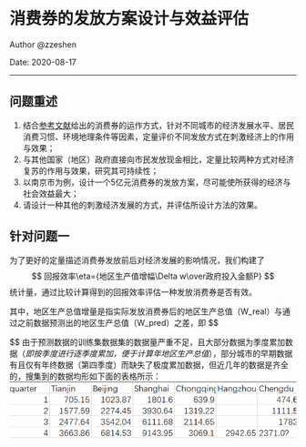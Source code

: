 # 消费券的发放方案设计与效益评估

Author @zzeshen

Date: 2020-08-17

---
## 问题重述

1. 结合[参考文献](./消费券的发放理念_运作方式与政策_省略_应_基于杭州教育培训消费券的实践_周旭霞.pdf)给出的消费券的运作方式，针对不同城市的经济发展水平、居民消费习惯、环境地理条件等因素，定量评价不同发放方式在刺激经济上的作用与效果；
2. 与其他国家（地区）政府直接向市民发放现金相比，定量比较两种方式对经济复苏的作用与效果，研究其可持续性；
3. 以南京市为例，设计一个5亿元消费券的发放方案，尽可能使所获得的经济与社会效益最大；
4. 请设计一种其他的刺激经济发展的方式，并评估所设计方法的效果。

## 针对问题一

为了更好的定量描述消费券发放前后对经济发展的影响情况，我们构建了
$$
回报效率\eta={地区生产值增幅\Delta w\over政府投入金额P}
$$
统计量，通过比较计算得到的回报效率评估一种发放消费券是否有效。

其中，地区生产总值增量是指实际发放消费券后的地区生产总值（W_real）与通过之前数据预测出的地区生产总值（W_pred）之差，即
$$

$$
由于预测数据的训练集数据集的数据量严重不足，且大部分数据为季度累加数据（*即按季度进行逐季度累加，便于计算年地区生产总值*），部分城市的早期数据有且仅有年终数据（第四季度）而缺失了极度累加数据，但近几年的数据是齐全的，搜集到的数据均形如下面的表格所示：
![数据类型](./pics/readme_1.png)


